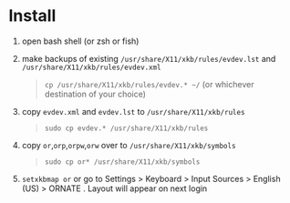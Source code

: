 # Install

1. open bash shell (or zsh or fish)
2. make backups of existing `/usr/share/X11/xkb/rules/evdev.lst` and `/usr/share/X11/xkb/rules/evdev.xml`
    > `cp /usr/share/X11/xkb/rules/evdev.* ~/` (or whichever destination of your choice)

2. copy `evdev.xml` and `evdev.lst` to `/usr/share/X11/xkb/rules`
    > `sudo cp evdev.* /usr/share/X11/xkb/rules`
3. copy `or`,`orp`,`orpw`,`orw` over to `/usr/share/X11/xkb/symbols`
    > `sudo cp or* /usr/share/X11/xkb/symbols`
4. `setxkbmap or` or go to Settings > Keyboard > Input Sources > English (US) > ORNATE . Layout will appear on next login
